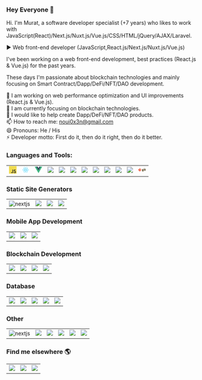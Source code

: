 <h3>Hey Everyone 👋</h3>

Hi. I'm Murat, a software developer specialist (+7 years) who likes to work with JavaScript(React)/Next.js/Nuxt.js/Vue.js/CSS/HTML/jQuery/AJAX/Laravel.

  ► Web front-end developer (JavaScript,React.js/Next.js/Nuxt.js/Vue.js)
 
I've been working on a web front-end development, best practices (React.js & Vue.js) for the past years.

These days I'm passionate about blockchain technologies and mainly focusing on Smart Contract/Dapp/DeFi/NFT/DAO development.<br>

🌱 I am working on web performance optimization and UI improvements (React.js & Vue.js).<br>
🌱 I am currently focusing on blockchain technologies.<br>
🤔 I would like to help create Dapp/DeFi/NFT/DAO products.<br>
📫 How to reach me: noui0x3n@gmail.com<br>
😄 Pronouns: He / His<br>
⚡ Developer motto: First do it, then do it right, then do it better.<br>


<h3>Languages and Tools:</h3>
 
 <table>
  <tr>
    <td><img src="https://raw.githubusercontent.com/github/explore/80688e429a7d4ef2fca1e82350fe8e3517d3494d/topics/javascript/javascript.png" style="width:20px"></td>
    <td><img src="https://raw.githubusercontent.com/github/explore/80688e429a7d4ef2fca1e82350fe8e3517d3494d/topics/react/react.png" style="width:20px"></td>
    <td><img src="https://raw.githubusercontent.com/github/explore/80688e429a7d4ef2fca1e82350fe8e3517d3494d/topics/vue/vue.png"  style="width:20px"></td>
    <td><img src="https://static-00.iconduck.com/assets.00/typescript-icon-icon-1024x1024-vh3pfez8.png" style="width:20px"></td>
    <td><img src="https://static-00.iconduck.com/assets.00/file-type-angular-icon-1907x2048-tobdkjt1.png" style="width:20px"></td>
    <td><img src="https://static-00.iconduck.com/assets.00/nodejs-icon-2048x2048-rueyo8fw.png"  style="width:20px"></td>
    <td><img src="https://static-00.iconduck.com/assets.00/php-icon-2048x2048-79jhb719.png"  style="width:20px">
    <td><img src="https://cdn-icons-png.flaticon.com/512/732/732212.png"  style="width:20px"></td>
    <td><img src="https://static-00.iconduck.com/assets.00/file-type-css-icon-1806x2048-r5fwjl3p.png"  style="width:20px"></td>
    <td><img src="https://seeklogo.com/images/T/tailwind-css-logo-5AD4175897-seeklogo.com.png" style="width:20px"></td>
    <td><img src="https://upload.wikimedia.org/wikipedia/commons/thumb/9/96/Sass_Logo_Color.svg/1280px-Sass_Logo_Color.svg.png"  style="width:20px"></td>
    <td><img src="https://raw.githubusercontent.com/github/explore/80688e429a7d4ef2fca1e82350fe8e3517d3494d/topics/git/git.png"  style="width:20px"></td>
  </tr>
</table>

<h3>Static Site Generators</h3>
 <table>
  <tr>
    <td><img src="https://www.datocms-assets.com/75941/1657707878-nextjs_logo.png" style="width:20px" alt="nextjs"></td>
    <td><img src="https://uxwing.com/wp-content/themes/uxwing/download/brands-and-social-media/nuxt-js-icon.png" style="width:20px"></td>
    <td><img src="https://static-00.iconduck.com/assets.00/middleman-icon-512x512-56599xr2.png" style="width:20px"></td>
    <td><img src="https://static-00.iconduck.com/assets.00/hugo-icon-456x512-ghgrm1yx.png" style="width:20px"></td>
  </tr>
</table>

<h3>Mobile App Development</h3>
 <table>
  <tr>
    <td><img src="https://static-00.iconduck.com/assets.00/android-icon-2018x2048-jvek6bmt.png" style="width:20px"></td>
    <td><img src="https://storage.googleapis.com/cms-storage-bucket/a9d6ce81aee44ae017ee.png" style="width:20px"></td>
     <td><img src="https://upload.wikimedia.org/wikipedia/commons/thumb/a/a7/React-icon.svg/2300px-React-icon.svg.png" style="width:20px"></td>
  </tr>
</table>

<h3>Blockchain Development</h3>
 <table>
  <tr>
    <td><img src="https://icons.veryicon.com/png/o/business/vscode-program-item-icon/solidity-1.png" style="width:20px"></td>
    <td><img src="https://seeklogo.com/images/W/web3js-logo-62DEE79B50-seeklogo.com.png" style="width:20px"></td>
    <td><img src="https://seeklogo.com/images/G/ganache-logo-1EB72084A8-seeklogo.com.png" style="width:20px"></td>
    <td><img src="https://avatars.githubusercontent.com/u/22205159?s=280&v=4" style="width:20px"></td>
  </tr>
</table>

<h3>Database</h3>
 <table>
  <tr>
    <td><img src="https://www.svgrepo.com/show/331488/mongodb.svg" style="width:20px"></td>
    <td><img src="https://static-00.iconduck.com/assets.00/database-mysql-icon-462x512-6itsq0zm.png" style="width:20px"></td>
     <td><img src="https://static-00.iconduck.com/assets.00/oracle-color-icon-512x324-5h5evf6b.png" style="width:20px"></td>
    <td><img src="https://mariadb.com/wp-content/uploads/2019/11/mariadb-logo-vert_white-transparent.png" style="width:20px"></td>
    <td><img src="https://user-images.githubusercontent.com/15386828/118396465-5129c000-b658-11eb-8fa1-48f185431c82.png" style="width:20px"></td>
  </tr>
</table>

<h3>Other</h3>
 <table>
  <tr>
    <td><img src="https://upload.wikimedia.org/wikipedia/commons/thumb/a/af/Adobe_Photoshop_CC_icon.svg/2101px-Adobe_Photoshop_CC_icon.svg.png" style="width:20px" alt="nextjs"></td>
    <td><img src="https://www.svgrepo.com/show/354202/postman-icon.svg" style="width:20px"></td>
    <td><img src="https://static-00.iconduck.com/assets.00/apps-figma-icon-2048x2048-ctjj5ab7.png" style="width:20px"></td>
    <td><img src="https://static-00.iconduck.com/assets.00/framer-icon-2048x2048-msauaaio.png" style="width:20px"></td>
    <td><img src="https://getbootstrap.com/docs/5.2/assets/brand/bootstrap-logo-shadow.png"  style="width:25px"></td>
    <td><img src="https://global.discourse-cdn.com/standard17/uploads/threejs/original/2X/e/e4f86d2200d2d35c30f7b1494e96b9595ebc2751.png"  style="width:20px;"></td>
  </tr>
</table>

<h3>Find me elsewhere 🌎</h3>
 <table>
  <tr>
     <td><a href="https://www.instagram.com/maktas7/" target="_blank"><img src="https://upload.wikimedia.org/wikipedia/commons/thumb/a/a5/Instagram_icon.png/1200px-Instagram_icon.png" style="width:20px"></a> </td>
    <td><a href="https://www.linkedin.com/in/murataktaş/" target="_blank"><img src="https://cdn1.iconfinder.com/data/icons/logotypes/32/circle-linkedin-512.png" style="width:20px"></a></td>
    <td><a href="https://twitter.com/murtaktas7" target="_blank"><img src="https://cdn.icon-icons.com/icons2/1109/PNG/512/1486053611-twitter_79195.png" style="width:20px"></a> </td>
  </tr>
</table>
 



